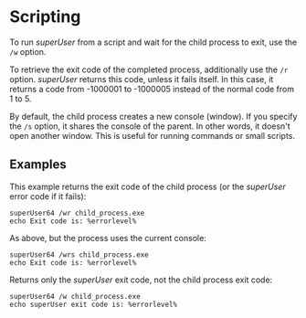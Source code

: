 
Scripting
=========

To run _superUser_ from a script and wait for the child process to exit, use the
`/w` option.

To retrieve the exit code of the completed process, additionally use the `/r`
option. _superUser_ returns this code, unless it fails itself. In this case, it 
returns a code from -1000001 to -1000005 instead of the normal code from 1 to 5.

By default, the child process creates a new console (window). If you specify the
`/s` option, it shares the console of the parent. In other words, it doesn't open
another window. This is useful for running commands or small scripts.


Examples
--------

This example returns the exit code of the child process (or the _superUser_ error 
code if it fails):

	superUser64 /wr child_process.exe
	echo Exit code is: %errorlevel%


As above, but the process uses the current console:

	superUser64 /wrs child_process.exe
	echo Exit code is: %errorlevel%


Returns only the _superUser_ exit code, not the child process exit code:

	superUser64 /w child_process.exe
	echo superUser exit code is: %errorlevel%
